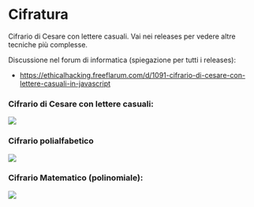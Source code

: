 # Cifratura
Cifrario di Cesare con lettere casuali. Vai nei releases per vedere altre tecniche più complesse.

Discussione nel forum di informatica (spiegazione per tutti i releases):

- https://ethicalhacking.freeflarum.com/d/1091-cifrario-di-cesare-con-lettere-casuali-in-javascript

### Cifrario di Cesare con lettere casuali:
![](https://i.imgur.com/TRwylwa.png)


### Cifrario polialfabetico
![](https://i.imgur.com/cpxn13l.png)


### Cifrario Matematico (polinomiale):
![](https://i.imgur.com/mLq8mu9.png)
